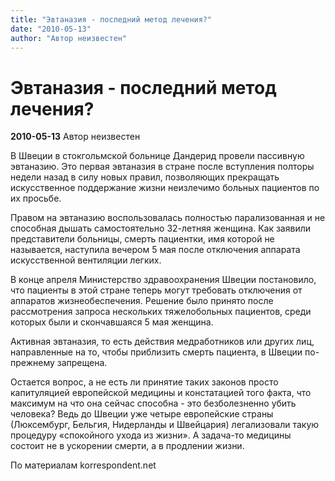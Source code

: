 ```yaml
---
title: "Эвтаназия - последний метод лечения?"
date: "2010-05-13"
author: "Автор неизвестен"
---
```


# Эвтаназия - последний метод лечения?

**2010-05-13** Автор неизвестен

В Швеции в cтокгольмской больнице Дандерид провели пассивную эвтаназию. Это первая эвтаназия в стране после вступления полторы недели назад в силу новых правил, позволяющих прекращать искусственное поддержание жизни неизлечимо больных пациентов по их просьбе.

Правом на эвтаназию воспользовалась полностью парализованная и не способная дышать самостоятельно 32-летняя женщина. Как заявили представители больницы, смерть пациентки, имя которой не называется, наступила вечером 5 мая после отключения аппарата искусственной вентиляции легких.

В конце апреля Министерство здравоохранения Швеции постановило, что пациенты в этой стране теперь могут требовать отключения от аппаратов жизнеобеспечения. Решение было принято после рассмотрения запроса нескольких тяжелобольных пациентов, среди которых были и скончавшаяся 5 мая женщина.

Активная эвтаназия, то есть действия медработников или других лиц, направленные на то, чтобы приблизить смерть пациента, в Швеции по-прежнему запрещена.

Остается вопрос, а не есть ли принятие таких законов просто капитуляцией европейской медицины и констатацией того факта, что максимум на что она сейчас способна - это безболезненно убить человека? Ведь до Швеции уже четыре европейские страны (Люксембург, Бельгия, Нидерланды и Швейцария) легализовали такую процедуру «спокойного ухода из жизни». А задача-то медицины состоит не в ускорении смерти, а в продлении жизни.

По материалам korrespondent.net